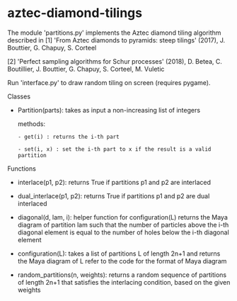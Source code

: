# aztec-diamond-tilings
The module 'partitions.py' implements the Aztec diamond tiling algorithm described in
[1] 'From Aztec diamonds to pyramids: steep tilings' (2017), J. Bouttier, G. Chapuy, S. Corteel 

[2] 'Perfect sampling algorithms for Schur processes' (2018), D. Betea, C. Boutillier, J. Bouttier, G. Chapuy, S. Corteel, M. Vuletic


Run 'interface.py' to draw random tiling on screen (requires pygame).

Classes
- Partition(parts):
    takes as input a non-increasing list of integers
    
    methods:
    
      - get(i) : returns the i-th part
      
      - set(i, x) : set the i-th part to x if the result is a valid partition

Functions
- interlace(p1, p2): 
    returns True if partitions p1 and p2 are interlaced
    
- dual_interlace(p1, p2): 
    returns True if partitions p1 and p2 are dual interlaced

- diagonal(d, lam, i):
    helper function for configuration(L)
    returns the Maya diagram of partition lam such that the number of particles
    above the i-th diagonal element is equal to the number of holes below the 
    i-th diagonal element
    
- configuration(L): 
    takes a list of partitions L of length 2n+1 and returns the Maya diagram of L
    refer to the code for the format of Maya diagram
    
- random_partitions(n, weights): 
    returns a random sequence of partitions of length 2n+1 that satisfies the 
    interlacing condition, based on the given weights
    

